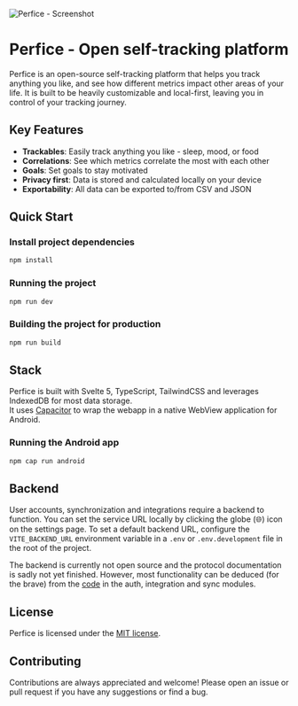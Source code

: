 ![Perfice - Screenshot](https://raw.githubusercontent.com/p0lloc/perfice/main/assets/screenshot.png)
# Perfice - Open self-tracking platform

Perfice is an open-source self-tracking platform that helps you track anything you like, and see how different metrics impact other areas of your life. It is built to be heavily customizable and local-first, leaving you in control of your tracking journey.


## Key Features
- **Trackables**: Easily track anything you like - sleep, mood, or food
- **Correlations**: See which metrics correlate the most with each other
- **Goals**: Set goals to stay motivated
- **Privacy first**: Data is stored and calculated locally on your device
- **Exportability**: All data can be exported to/from CSV and JSON
## Quick Start
### Install project dependencies
```bash
npm install
```

### Running the project
```bash
npm run dev
```

### Building the project for production
```bash
npm run build
```
## Stack
Perfice is built with Svelte 5, TypeScript, TailwindCSS and leverages IndexedDB for most data storage.    
It uses [Capacitor](https://github.com/ionic-team/capacitor) to wrap the webapp in a native WebView application for Android.

### Running the Android app
```bash
npm cap run android
```

## Backend
User accounts, synchronization and integrations require a backend to function. You can set the service URL locally by clicking the globe (🌐) icon on the settings page. 
To set a default backend URL, configure the `VITE_BACKEND_URL` environment variable in a `.env` or `.env.development` file in the root of the project.

The backend is currently not open source and the protocol documentation is sadly not yet finished. However, most functionality can be deduced (for the brave) from the [code](https://github.com/p0lloc/perfice/blob/main/src/services) in the auth, integration and sync modules.

## License
Perfice is licensed under the [MIT license](https://github.com/p0lloc/perfice/blob/main/LICENSE).

## Contributing
Contributions are always appreciated and welcome! Please open an issue or pull request if you have any suggestions or find a bug.
